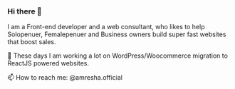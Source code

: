 ### Hi there 👋 

I am a Front-end developer and a web consultant, who likes to help Solopenuer, Femalepenuer and Business owners build super fast websites that boost sales. 

🔭 These days I am working a lot on WordPress/Woocommerce migration to ReactJS powered websites.

📫 How to reach me: @amresha.official
<!--
**amresha/amresha** is a ✨ _special_ ✨ repository because its `README.md` (this file) appears on your GitHub profile.

Here are some ideas to get you started:

- 🔭 I’m currently working on ...
- 🌱 I’m currently learning ...
- 👯 I’m looking to collaborate on ...
- 🤔 I’m looking for help with ...
- 💬 Ask me about ...
- 📫 How to reach me: ...
- 😄 Pronouns: ...
- ⚡ Fun fact: ...
-->

